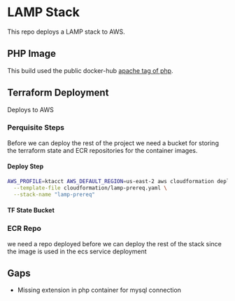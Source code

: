 # LAMP Stack

This repo deploys a LAMP stack to AWS.

## PHP Image

This build used the public docker-hub [apache tag of php](https://hub.docker.com/layers/library/php/apache/images/sha256-db79535bf6fc6ed888d3f99cd406a42f5aa7fa1a874e0807abbd5ca5ae6fd95a?context=explore).

## Terraform Deployment

Deploys to AWS

### Perquisite Steps

Before we can deploy the rest of the project we need a bucket for storing the terraform state and ECR repositories for the container images.

#### Deploy Step

```bash
AWS_PROFILE=ktacct AWS_DEFAULT_REGION=us-east-2 aws cloudformation deploy \
  --template-file cloudformation/lamp-prereq.yaml \
  --stack-name "lamp-prereq"
```

#### TF State Bucket


### ECR Repo

we need a repo deployed before we can deploy the rest of the stack since the image is used in the ecs service deployment

## Gaps

- Missing extension in php container for mysql connection
